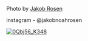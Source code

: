 Photo by [Jakob Rosen](https://unsplash.com/@jakobnoahrosen)

instagram - @jakobnoahrosen

[![0Qbj56_K348](./0Qbj56_K348.webp)](https://unsplash.com/photos/people-watching-baseball-game-during-night-time-0Qbj56_K348)